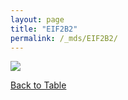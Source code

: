 ```yaml
---
layout: page
title: "EIF2B2"
permalink: /_mds/EIF2B2/
---
```


![](../../algns0/5HSAA033935_aln_report.png?raw=true)

[Back to Table](../../display)